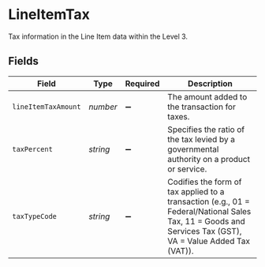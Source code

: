 # LineItemTax

Tax information in the Line Item data within the Level 3.


## Fields

| Field                                                                                                                                                     | Type                                                                                                                                                      | Required                                                                                                                                                  | Description                                                                                                                                               |
| --------------------------------------------------------------------------------------------------------------------------------------------------------- | --------------------------------------------------------------------------------------------------------------------------------------------------------- | --------------------------------------------------------------------------------------------------------------------------------------------------------- | --------------------------------------------------------------------------------------------------------------------------------------------------------- |
| `lineItemTaxAmount`                                                                                                                                       | *number*                                                                                                                                                  | :heavy_minus_sign:                                                                                                                                        | The amount added to the transaction for taxes.                                                                                                            |
| `taxPercent`                                                                                                                                              | *string*                                                                                                                                                  | :heavy_minus_sign:                                                                                                                                        | Specifies the ratio of the tax levied by a governmental authority on a product or service.                                                                |
| `taxTypeCode`                                                                                                                                             | *string*                                                                                                                                                  | :heavy_minus_sign:                                                                                                                                        | Codifies the form of tax applied to a transaction (e.g., 01 = Federal/National Sales Tax, 11 = Goods and Services Tax (GST), VA = Value Added Tax (VAT)). |